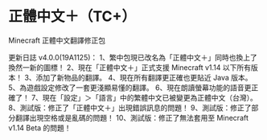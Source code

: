 # 正體中文＋（TC+）
Minecraft 正體中文翻譯修正包

更新日誌 v4.0.0(19A1125)：
1、繁中包現已改名為「正體中文＋」同時也換上了換然一新的圖標！
2、現在「正體中文＋」正式支援 Minecraft v1.14 以下所有版本！
3、添加了新物品的翻譯。
4、現在所有翻譯更正確也更貼近 Java 版本。
5、為遊戲設定修改了一套更淺顯易懂的翻譯。
6、現在朗讀螢幕功能的語音更正確了！
7、現在「設定」＞「語言」中的繁體中文已被變更為正體中文（台灣）。
8、測試版：修正了「正體中文＋」出現錯誤訊息的問題！
9、測試版：修正了部分翻譯出現空格或是亂碼的問題！
10、測試版：修正了無法套用至 Minecraft v1.14 Beta 的問題！
